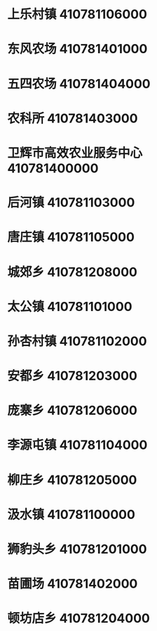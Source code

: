 # 上乐村镇 410781106000
# 东风农场 410781401000
# 五四农场 410781404000
# 农科所 410781403000
# 卫辉市高效农业服务中心 410781400000
# 后河镇 410781103000
# 唐庄镇 410781105000
# 城郊乡 410781208000
# 太公镇 410781101000
# 孙杏村镇 410781102000
# 安都乡 410781203000
# 庞寨乡 410781206000
# 李源屯镇 410781104000
# 柳庄乡 410781205000
# 汲水镇 410781100000
# 狮豹头乡 410781201000
# 苗圃场 410781402000
# 顿坊店乡 410781204000
